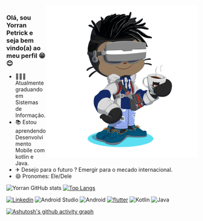 <img src="https://github.com/YorranPetrick/YorranPetrick/blob/main/octocat-GITHUB.png" min-width="400px" max-width="400px" width="400px" align="right">

### Olá, sou Yorran Petrick e seja bem vindo(a) ao meu perfil 😁😊

- 👨🏼‍🎓 Atualmente graduando em Sistemas de Informação.
- 📚 Estou aprendendo Desenvolvimento Mobile com kotlin e Java.
- ✈ Desejo para o futuro ? Emergir para o mecado internacional.
- 😄 Pronomes: Ele/Dele

![Yorran GitHub stats](https://github-readme-stats.vercel.app/api?username=YorranPetrick&show_icons=true&theme=tokyonight)
[![Top Langs](https://github-readme-stats.vercel.app/api/top-langs/?username=YorranPetrick&layout=compact&bg_color=0d1117&title_color=58a6ff&text_color=c9d1d9)](https://github.com/YorranPetrick/github-readme-stats)


[![Linkedin](https://img.shields.io/badge/LinkedIn-0077B5?style=for-the-badge&logo=linkedin&logoColor=white)](https://www.linkedin.com/in/yorran-petrick/)
![Android Studio](https://img.shields.io/badge/android%20studio-346ac1?style=for-the-badge&logo=android%20studio&logoColor=white)
![Android](https://img.shields.io/badge/Android-3DDC84?style=for-the-badge&logo=android&logoColor=white)
[![flutter](https://img.shields.io/badge/flutter-02569B?style=for-the-badge&logo=flutter&logoColor=white)](https://flutter.dev/)
![Kotlin](https://img.shields.io/badge/kotlin-%237F52FF.svg?style=for-the-badge&logo=kotlin&logoColor=white)
![Java](https://img.shields.io/badge/java-%23ED8B00.svg?style=for-the-badge&logo=openjdk&logoColor=white)


[![Ashutosh's github activity graph](https://github-readme-activity-graph.vercel.app/graph?username=YorranPetrick&theme=tokyo-night)](https://github.com/ashutosh00710/github-readme-activity-graph)



